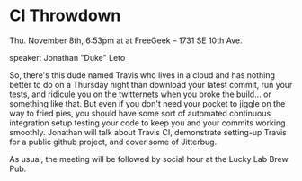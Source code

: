 # CI Throwdown

  Thu. November 8th, 6:53pm at at FreeGeek – 1731 SE 10th Ave.

speaker: Jonathan "Duke" Leto

So, there's this dude named Travis who lives in a cloud and has nothing better to do on a Thursday night than download your latest commit, run your tests, and ridicule you on the twitternets when you broke the build... or something like that. But even if you don't need your pocket to jiggle on the way to fried pies, you should have some sort of automated continuous integration setup testing your code to keep you and your commits working smoothly. Jonathan will talk about Travis CI, demonstrate setting-up Travis for a public github project, and cover some of Jitterbug. 

As usual, the meeting will be followed by social hour at the Lucky Lab Brew Pub.
